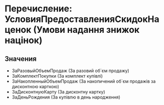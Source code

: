 ﻿# Перечисление: УсловияПредоставленияСкидокНаценок (Умови надання знижок націнок)

## Значения

- ЗаРазовыйОбъемПродаж (За разовий об`єм продажу)
- ЗаКомплектПокупки (За комплект купівлі)
- ЗаНакопленныйОбъемПродаж (За накопичений об`єм продажів за дисконтною карткою)
- ЗаДисконтнуюКарту (За дисконтну картку)
- ЗаДеньРождения (За купівлю в день народження)


